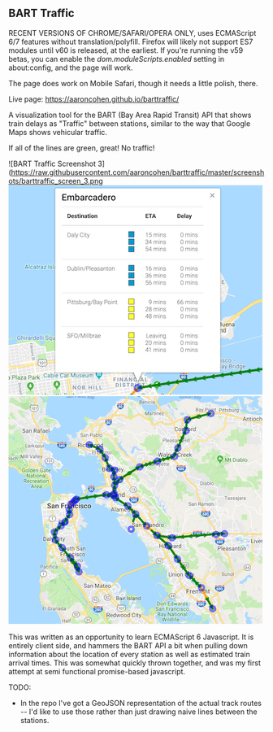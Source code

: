 BART Traffic
------------

RECENT VERSIONS OF CHROME/SAFARI/OPERA ONLY, uses ECMAScript 6/7 features without translation/polyfill. Firefox will 
likely not support ES7 modules until v60 is released, at the earliest. If you're running the v59 betas, you can enable
the *dom.moduleScripts.enabled* setting in about:config, and the page will work.

The page does work on Mobile Safari, though it needs a little polish, there.

Live page: <https://aaroncohen.github.io/barttraffic/>

A visualization tool for the BART (Bay Area Rapid Transit) API that shows train delays as "Traffic" between stations,
similar to the way that Google Maps shows vehicular traffic.

If all of the lines are green, great! No traffic!

![BART Traffic Screenshot 3](https://raw.githubusercontent.com/aaroncohen/barttraffic/master/screenshots/barttraffic_screen_3.png
![BART Traffic Screenshot 2](https://raw.githubusercontent.com/aaroncohen/barttraffic/master/screenshots/barttraffic_screen_2.png)
![BART Traffic Screenshot 1](https://raw.githubusercontent.com/aaroncohen/barttraffic/master/screenshots/barttraffic_screen_1.png)

This was written as an opportunity to learn ECMAScript 6 Javascript. It is entirely client side, and hammers the BART 
API a bit when pulling down information about the location of every station as well as estimated train arrival times.
This was somewhat quickly thrown together, and was my first attempt at semi functional promise-based javascript.

TODO:
* In the repo I've got a GeoJSON representation of the actual track routes -- I'd like to use those rather than just
drawing naive lines between the stations.

